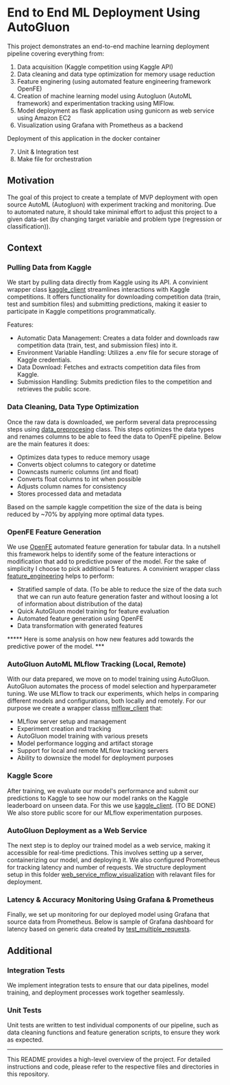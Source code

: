 # End to End ML Deployment Using AutoGluon

This project demonstrates an end-to-end machine learning deployment pipeline covering everything from: 
1) Data acquisition (Kaggle competition using Kaggle API)
2) Data cleaning and data type optimization for memory usage reduction
3) Feature enginering (using automated feature engineering framework OpenFE)
4) Creation of machine learning model using Autogluon (AutoML framework) and experimentation tracking using MlFlow.
5) Model deployment as flask application using gunicorn as web service using Amazon EC2 
6) Visualization using Grafana with Prometheus as a backend 

Deployment of this application in the docker container

7) Unit & Integration test 
8) Make file for orchestration

## Motivation

The goal of this project to create a template of MVP deployment with open source AutoML (Autogluon) with experiment tracking and monitoring. Due to automated nature, it should take minimal effort to adjust this project to a given data-set (by changing target variable and problem type (regression or classification)).

## Context

### Pulling Data from Kaggle

We start by pulling data directly from Kaggle using its API. A convinient wrapper class [kaggle_client](modules/kaggle_client.py) streamlines interactions with Kaggle competitions. It offers functionality for downloading competition data (train, test and sumbition files) and submitting predictions, making it easier to participate in Kaggle competitions programmatically.

Features:
* Automatic Data Management: Creates a data folder and downloads raw competition data (train, test, and submission files) into it.
* Environment Variable Handling: Utilizes a .env file for secure storage of Kaggle credentials.
* Data Download: Fetches and extracts competition data files from Kaggle.
* Submission Handling: Submits prediction files to the competition and retrieves the public score.

### Data Cleaning, Data Type Optimization

Once the raw data is downloaded, we perform several data preprocessing steps using [data_preprocesing](modules/data_preprocesing.py) class. This steps optimizes the data types and renames columns to be able to feed the data to OpenFE pipeline. Below are the main features it does:

* Optimizes data types to reduce memory usage
* Converts object columns to category or datetime
* Downcasts numeric columns (int and float)
* Converts float columns to int when possible
* Adjusts column names for consistency
* Stores processed data and metadata

Based on the sample kaggle competition the size of the data is being reduced by ~70% by applying more optimal data types. 


### OpenFE Feature Generation

We use [OpenFE](https://github.com/IIIS-Li-Group/OpenFE) automated feature generation for tabular data. In a nutshell this framework helps to identify some of the feature interactions or modification that add to predictive power of the model. For the sake of simplicity I choose to pick additional 5 features. A convinient wrapper class [feature_engineering](modules/feature_engineering.py) helps to perform: 
* Stratified sample of data. (To be able to reduce the size of the data such that we can run auto feature generation faster and without loosing a lot of information about distribution of the data)
* Quick AutoGluon model training for feature evaluation
* Automated feature generation using OpenFE
* Data transformation with generated features

***** Here is some analysis on how new features add towards the predictive power of the model. ***

### AutoGluon AutoML MLflow Tracking (Local, Remote)

With our data prepared, we move on to model training using AutoGluon. AutoGluon automates the process of model selection and hyperparameter tuning. We use MLflow to track our experiments, which helps in comparing different models and configurations, both locally and remotely. For our purpose we create a wrapper classs [mlflow_client](modules/mlflow_client.py) that: 

* MLflow server setup and management 
* Experiment creation and tracking 
* AutoGluon model training with various presets
* Model performance logging and artifact storage
* Support for local and remote MLflow tracking servers
* Ability to downsize the model for deployment purposes 


### Kaggle Score

After training, we evaluate our model's performance and submit our predictions to Kaggle to see how our model ranks on the Kaggle leaderboard on unseen data. For this we use [kaggle_client](modules/kaggle_client.py). (TO BE DONE) We also store public score for our MLflow experimentation purposes.

### AutoGluon Deployment as a Web Service

The next step is to deploy our trained model as a web service, making it accessible for real-time predictions. This involves setting up a server, containerizing our model, and deploying it. We also configured Prometheus for tracking latency and number of requests. We structure deployment setup in this folder [web_service_mflow_visualization](web_service_mlflow_visualiztion) with relavant files for deployment. 


### Latency & Accuracy Monitoring Using Grafana & Prometheus

Finally, we set up monitoring for our deployed model using Grafana that source data from Prometheus. Below is sample of Grafana dashboard for latency based on generic data created by [test_multiple_requests](web_service_mlflow_visualiztion/test_multiple_requests.py). 

## Additional

### Integration Tests

We implement integration tests to ensure that our data pipelines, model training, and deployment processes work together seamlessly.

### Unit Tests

Unit tests are written to test individual components of our pipeline, such as data cleaning functions and feature generation scripts, to ensure they work as expected.

---

This README provides a high-level overview of the project. For detailed instructions and code, please refer to the respective files and directories in this repository.